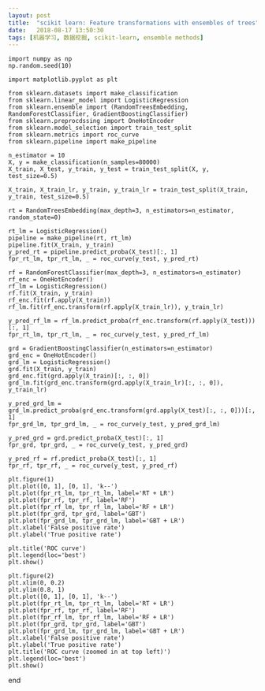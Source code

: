 ```yaml
---
layout: post
title:  "scikit learn: Feature transformations with ensembles of trees"
date:   2018-08-17 13:50:30
tags: [机器学习, 数据挖掘, scikit-learn, ensemble methods]
---
```


    import numpy as np
    np.random.seed(10)

    import matplotlib.pyplot as plt

    from sklearn.datasets import make_classification
    from sklearn.linear_model import LogisticRegression
    from sklearn.ensemble import (RandomTreesEmbedding, RandomForestClassifier, GradientBoostingClassifier)
    from sklearn.preprocdssing import OneHotEncoder
    from sklearn.model_selection import train_test_split
    from sklearn.metrics import roc_curve
    from sklearn.pipeline import make_pipeline

    n_estimator = 10
    X, y = make_classification(n_samples=80000)
    X_train, X_test, y_train, y_test = train_test_split(X, y, test_size=0.5)

    X_train, X_train_lr, y_train, y_train_lr = train_test_split(X_train, y_train, test_size=0.5)

    rt = RandomTreesEmbedding(max_depth=3, n_estimators=n_estimator, random_state=0)

    rt_lm = LogisticRegression()
    pipeline = make_pipeline(rt, rt_lm)
    pipeline.fit(X_train, y_train)
    y_pred_rt = pipeline.predict_proba(X_test)[:, 1]
    fpr_rt_lm, tpr_rt_lm, _ = roc_curve(y_test, y_pred_rt)

    rf = RandomForestClassifier(max_depth=3, n_estimators=n_estimator)
    rf_enc = OneHotEncoder()
    rf_lm = LogisticRegression()
    rf.fit(X_train, y_train)
    rf_enc.fit(rf.apply(X_train))
    rf_lm.fit(rf_enc.transform(rf.apply(X_train_lr)), y_train_lr)

    y_pred_rf_lm = rf_lm.predict_proba(rf_enc.transform(rf.apply(X_test)))[:, 1]
    fpr_rt_lm, tpr_rt_lm, _ = roc_curve(y_test, y_pred_rf_lm)

    grd = GradientBoostingClassifier(n_estimators=n_estimator)
    grd_enc = OneHotEncoder()
    grd_lm = LogisticRegression()
    grd.fit(X_train, y_train)
    grd_enc.fit(grd.apply(X_train)[:, :, 0])
    grd_lm.fit(grd_enc.transform(grd.apply(X_train_lr)[:, :, 0]), y_train_lr)

    y_pred_grd_lm = grd_lm.predict_proba(grd_enc.transform(grd.apply(X_test)[:, :, 0]))[:, 1]
    fpr_grd_lm, tpr_grd_lm, _ = roc_curve(y_test, y_pred_grd_lm)

    y_pred_grd = grd.predict_proba(X_test)[:, 1]
    fpr_grd, tpr_grd, _ = roc_curve(y_test, y_pred_grd)

    y_pred_rf = rf.predict_proba(X_test)[:, 1]
    fpr_rf, tpr_rf, _ = roc_curve(y_test, y_pred_rf)

    plt.figure(1)
    plt.plot([0, 1], [0, 1], 'k--')
    plt.plot(fpr_rt_lm, tpr_rt_lm, label='RT + LR')
    plt.plot(fpr_rf, tpr_rf, label='RF')
    plt.plot(fpr_rf_lm, tpr_rf_lm, label='RF + LR')
    plt.plot(fpr_grd, tpr_grd, label='GBT')
    plt.plot(fpr_grd_lm, tpr_grd_lm, label='GBT + LR')
    plt.xlabel('False positive rate')
    plt.ylabel('True positive rate')

    plt.title('ROC curve')
    plt.legend(loc='best')
    plt.show()

    plt.figure(2)
    plt.xlim(0, 0.2)
    plt.ylim(0.8, 1)
    plt.plot([0, 1], [0, 1], 'k--')
    plt.plot(fpr_rt_lm, tpr_rt_lm, label='RT + LR')
    plt.plot(fpr_rf, tpr_rf, label='RF')
    plt.plot(fpr_rf_lm, tpr_rf_lm, label='RF + LR')
    plt.plot(fpr_grd, tpr_grd, label='GBT')
    plt.plot(fpr_grd_lm, tpr_grd_lm, label='GBT + LR')
    plt.xlabel('False positive rate')
    plt.ylabel('True positive rate')
    plt.title('ROC curve (zoomed in at top left)')
    plt.legend(loc='best')
    plt.show()


end
